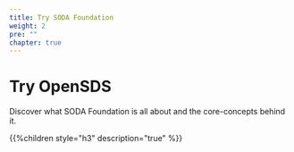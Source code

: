 ```yaml
---
title: Try SODA Foundation
weight: 2
pre: ""
chapter: true
---
```



# Try OpenSDS

Discover what SODA Foundation is all about and the core-concepts behind it.

{{%children style="h3" description="true" %}}  
